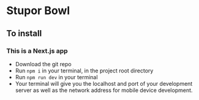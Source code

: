 # Stupor Bowl

## To install

### This is a Next.js app

- Download the git repo
- Run `npm i` in your terminal, in the project root directory
- Run `npm run dev` in your terminal
- Your terminal will give you the localhost and port of your development server as well as the network address for mobile device development.
